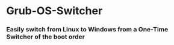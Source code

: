 # Grub-OS-Switcher

### Easily switch from Linux to Windows from a One-Time Switcher of the boot order

